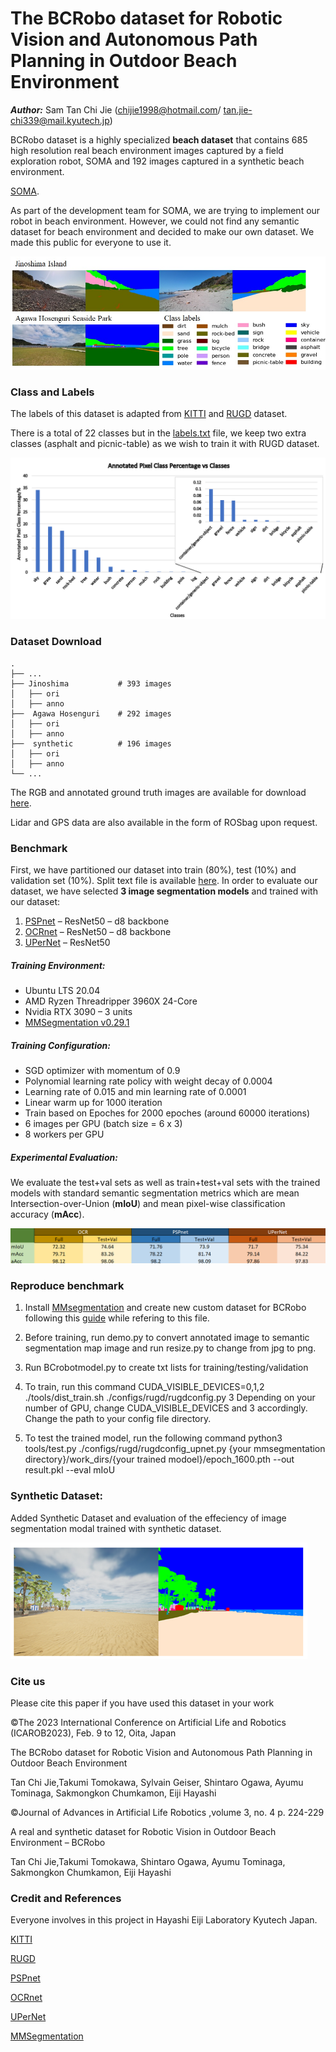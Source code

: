# The BCRobo dataset for Robotic Vision and Autonomous Path Planning in Outdoor Beach Environment
***Author:*** Sam Tan Chi Jie (chijie1998@hotmail.com/ tan.jie-chi339@mail.kyutech.jp)

BCRobo dataset is a highly specialized **beach dataset** that contains 685 high resolution real beach environment images captured by a field exploration robot, SOMA and 192 images captured in a synthetic beach environment.

[SOMA](https://alife-robotics.co.jp/members2020/icarob/data/html/data/OS/OS23/OS23-5.pdf).

As part of the development team for SOMA, we are trying to implement our robot in beach environment. However, we could not find any semantic dataset for beach environment and decided to make our own dataset. We made this public for everyone to use it.


![alt text](images/preview.jpg)


### Class and Labels
The labels of this dataset is adapted from [KITTI](https://www.cvlibs.net/publications/Geiger2013IJRR.pdf) and [RUGD](http://rugd.vision/) dataset. 

There is a total of 22 classes but in the [labels.txt](docs/labels.txt) file, we keep two extra classes (asphalt and picnic-table) as we wish to train it with RUGD dataset.


![alt text](images/pixel_percentage.png)


### Dataset Download

    .
    ├── ...
    ├── Jinoshima           # 393 images
    │   ├── ori          
    │   ├── anno        
    ├──  Agawa Hosenguri    # 292 images
    │   ├── ori          
    │   ├── anno     
    ├──  synthetic          # 196 images
    │   ├── ori          
    │   ├── anno  
    └── ...
    
The RGB and annotated ground truth images are available for download [here](https://drive.google.com/drive/folders/1SKHQY3v3CCEncz6IfXQfFmhwAAZ1S_fJ?usp=sharing).

Lidar and GPS data are also available in the form of ROSbag upon request.

### Benchmark
First, we have partitioned our dataset into train (80%), test (10%) and validation set (10%). Split text file is available [here](docs/splits).
In order to evaluate our dataset, we have selected **3 image segmentation models** and trained with our dataset:

1. [PSPnet](https://arxiv.org/pdf/1612.01105.pdf)   – ResNet50 – d8 backbone
2. [OCRnet](https://arxiv.org/pdf/1909.11065.pdf)   – ResNet50 – d8 backbone
3. [UPerNet](https://arxiv.org/pdf/1807.10221.pdf)  – ResNet50

##### Training Environment:
-	Ubuntu LTS 20.04
-	AMD Ryzen Threadripper 3960X 24-Core
-	Nvidia RTX 3090 – 3 units
-	[MMSegmentation v0.29.1](https://github.com/open-mmlab/mmsegmentation)

##### Training Configuration:
- SGD optimizer with momentum of 0.9
- Polynomial learning rate policy with weight decay of 0.0004
- Learning rate of 0.015 and min learning rate of 0.0001
- Linear warm up for 1000 iteration
- Train based on Epoches for 2000 epoches (around 60000 iterations)
- 6 images per GPU (batch size = 6 x 3)
- 8 workers per GPU

##### Experimental Evaluation:

We evaluate the test+val sets as well as train+test+val sets with the trained models with standard semantic segmentation metrics which are mean Intersection-over-Union (**mIoU**) and mean pixel-wise classification accuracy (**mAcc**). 


![alt text](images/result.png)


### Reproduce benchmark
1. Install [MMsegmentation](https://github.com/open-mmlab/mmsegmentation) and create new custom dataset for BCRobo following this [guide](https://mmsegmentation.readthedocs.io/en/latest/tutorials/customize_datasets.html) while refering to this file.

2. Before training, run demo.py to convert annotated image to semantic segmentation map image and run resize.py to change from jpg to png.

3. Run BCrobotmodel.py to create txt lists for training/testing/validation

4. To train, run this command CUDA_VISIBLE_DEVICES=0,1,2 ./tools/dist_train.sh ./configs/rugd/rugdconfig.py 3 
    Depending on your number of GPU, change CUDA_VISIBLE_DEVICES and 3 accordingly. Change the path to your config file directory. 
    
5. To test the trained model,  run the following command python3 tools/test.py ./configs/rugd/rugdconfig_upnet.py {your mmsegmentation directory}/work_dirs/{your trained modoel}/epoch_1600.pth --out result.pkl --eval mIoU

### Synthetic Dataset:

Added Synthetic Dataset and evaluation of the effeciency of image segmentation modal trained with synthetic dataset.

![alt text](images/synthetic_sample.png)

### Cite us
Please cite this paper if you have used this dataset in your work

©The 2023 International Conference on Artificial Life and Robotics (ICAROB2023), Feb. 9 to 12, Oita, Japan

The BCRobo dataset for Robotic Vision and Autonomous Path Planning in Outdoor Beach Environment

Tan Chi Jie,Takumi Tomokawa, Sylvain Geiser, Shintaro Ogawa, Ayumu Tominaga, Sakmongkon Chumkamon, Eiji Hayashi

©Journal of Advances in Artificial Life Robotics ,volume 3, no. 4 p. 224-229

A real and synthetic dataset for Robotic Vision in Outdoor Beach Environment – BCRobo

Tan Chi Jie,Takumi Tomokawa, Shintaro Ogawa, Ayumu Tominaga, Sakmongkon Chumkamon, Eiji Hayashi

### Credit and References

Everyone involves in this project in Hayashi Eiji Laboratory Kyutech Japan.

[KITTI](https://www.cvlibs.net/publications/Geiger2013IJRR.pdf) 

[RUGD](http://rugd.vision/)

[PSPnet](https://arxiv.org/pdf/1612.01105.pdf)   

[OCRnet](https://arxiv.org/pdf/1909.11065.pdf)   

[UPerNet](https://arxiv.org/pdf/1807.10221.pdf)  

[MMSegmentation](https://github.com/open-mmlab/mmsegmentation)
